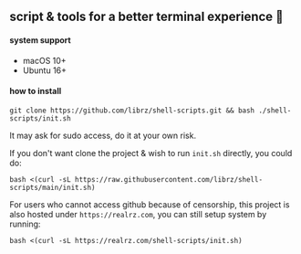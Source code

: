 ## script & tools for a better terminal experience 🚀

#### system support

- macOS 10+
- Ubuntu 16+

#### how to install

`git clone https://github.com/librz/shell-scripts.git && bash ./shell-scripts/init.sh`

It may ask for sudo access, do it at your own risk.

If you don't want clone the project & wish to run `init.sh` directly, you could do:

`bash <(curl -sL https://raw.githubusercontent.com/librz/shell-scripts/main/init.sh)`

For users who cannot access github because of censorship, this project is also hosted under `https://realrz.com`, you can still setup system by running:

`bash <(curl -sL https://realrz.com/shell-scripts/init.sh)`
